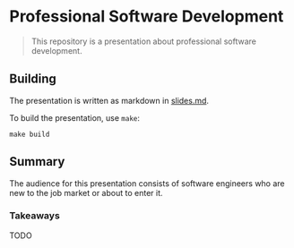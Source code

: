 # Professional Software Development

> This repository is a presentation about professional software development.

## Building

The presentation is written as markdown in [slides.md](slides.md).

To build the presentation, use `make`:

    make build

## Summary

The audience for this presentation consists of software engineers who are new to the job market or about to enter it.

### Takeaways

TODO

